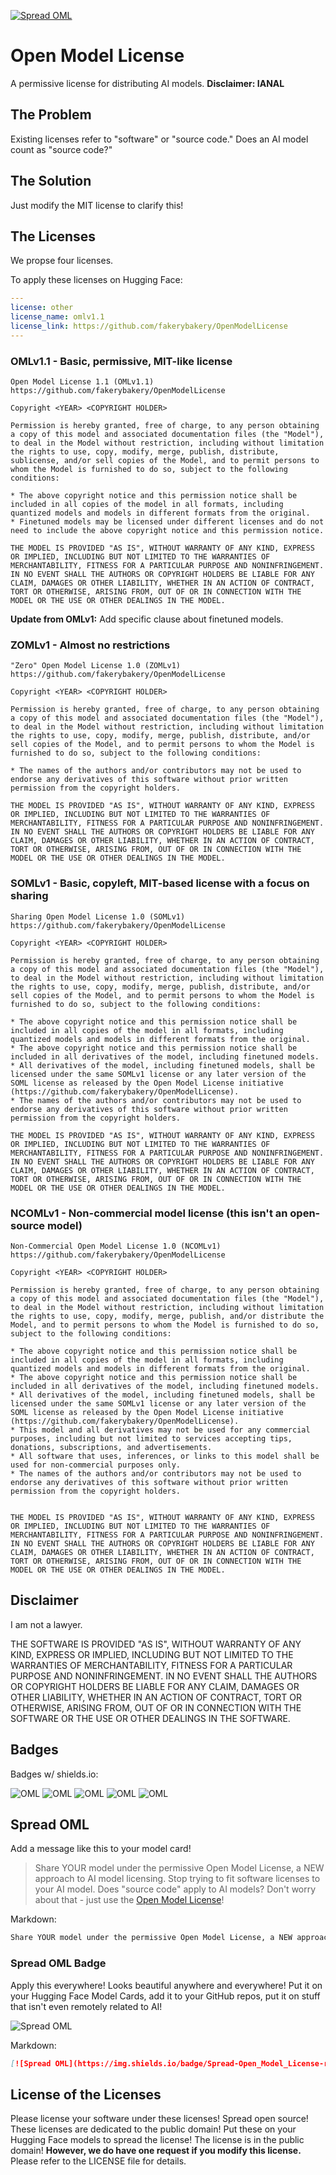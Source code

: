 [![Spread OML](https://img.shields.io/badge/Spread-Open_Model_License-red)](https://github.com/fakerybakery/OpenModelLicense)

# Open Model License

A permissive license for distributing AI models. **Disclaimer: IANAL**

## The Problem

Existing licenses refer to "software" or "source code." Does an AI model count as "source code?"

## The Solution

Just modify the MIT license to clarify this!

## The Licenses

We propse four licenses.

To apply these licenses on Hugging Face:

```yaml
---
license: other
license_name: omlv1.1
license_link: https://github.com/fakerybakery/OpenModelLicense
---
```

### OMLv1.1 - Basic, permissive, MIT-like license

```
Open Model License 1.1 (OMLv1.1)
https://github.com/fakerybakery/OpenModelLicense

Copyright <YEAR> <COPYRIGHT HOLDER>

Permission is hereby granted, free of charge, to any person obtaining a copy of this model and associated documentation files (the "Model"), to deal in the Model without restriction, including without limitation the rights to use, copy, modify, merge, publish, distribute, sublicense, and/or sell copies of the Model, and to permit persons to whom the Model is furnished to do so, subject to the following conditions:

* The above copyright notice and this permission notice shall be included in all copies of the model in all formats, including quantized models and models in different formats from the original.
* Finetuned models may be licensed under different licenses and do not need to include the above copyright notice and this permission notice.

THE MODEL IS PROVIDED "AS IS", WITHOUT WARRANTY OF ANY KIND, EXPRESS OR IMPLIED, INCLUDING BUT NOT LIMITED TO THE WARRANTIES OF MERCHANTABILITY, FITNESS FOR A PARTICULAR PURPOSE AND NONINFRINGEMENT. IN NO EVENT SHALL THE AUTHORS OR COPYRIGHT HOLDERS BE LIABLE FOR ANY CLAIM, DAMAGES OR OTHER LIABILITY, WHETHER IN AN ACTION OF CONTRACT, TORT OR OTHERWISE, ARISING FROM, OUT OF OR IN CONNECTION WITH THE MODEL OR THE USE OR OTHER DEALINGS IN THE MODEL.
```

**Update from OMLv1:** Add specific clause about finetuned models.

### ZOMLv1 - Almost no restrictions

```
"Zero" Open Model License 1.0 (ZOMLv1)
https://github.com/fakerybakery/OpenModelLicense

Copyright <YEAR> <COPYRIGHT HOLDER>

Permission is hereby granted, free of charge, to any person obtaining a copy of this model and associated documentation files (the "Model"), to deal in the Model without restriction, including without limitation the rights to use, copy, modify, merge, publish, distribute, and/or sell copies of the Model, and to permit persons to whom the Model is furnished to do so, subject to the following conditions:

* The names of the authors and/or contributors may not be used to endorse any derivatives of this software without prior written permission from the copyright holders.

THE MODEL IS PROVIDED "AS IS", WITHOUT WARRANTY OF ANY KIND, EXPRESS OR IMPLIED, INCLUDING BUT NOT LIMITED TO THE WARRANTIES OF MERCHANTABILITY, FITNESS FOR A PARTICULAR PURPOSE AND NONINFRINGEMENT. IN NO EVENT SHALL THE AUTHORS OR COPYRIGHT HOLDERS BE LIABLE FOR ANY CLAIM, DAMAGES OR OTHER LIABILITY, WHETHER IN AN ACTION OF CONTRACT, TORT OR OTHERWISE, ARISING FROM, OUT OF OR IN CONNECTION WITH THE MODEL OR THE USE OR OTHER DEALINGS IN THE MODEL.
```

### SOMLv1 - Basic, copyleft, MIT-based license with a focus on sharing

```
Sharing Open Model License 1.0 (SOMLv1)
https://github.com/fakerybakery/OpenModelLicense

Copyright <YEAR> <COPYRIGHT HOLDER>

Permission is hereby granted, free of charge, to any person obtaining a copy of this model and associated documentation files (the "Model"), to deal in the Model without restriction, including without limitation the rights to use, copy, modify, merge, publish, distribute, and/or sell copies of the Model, and to permit persons to whom the Model is furnished to do so, subject to the following conditions:

* The above copyright notice and this permission notice shall be included in all copies of the model in all formats, including quantized models and models in different formats from the original.
* The above copyright notice and this permission notice shall be included in all derivatives of the model, including finetuned models.
* All derivatives of the model, including finetuned models, shall be licensed under the same SOMLv1 license or any later version of the SOML license as released by the Open Model License initiative (https://github.com/fakerybakery/OpenModelLicense).
* The names of the authors and/or contributors may not be used to endorse any derivatives of this software without prior written permission from the copyright holders.

THE MODEL IS PROVIDED "AS IS", WITHOUT WARRANTY OF ANY KIND, EXPRESS OR IMPLIED, INCLUDING BUT NOT LIMITED TO THE WARRANTIES OF MERCHANTABILITY, FITNESS FOR A PARTICULAR PURPOSE AND NONINFRINGEMENT. IN NO EVENT SHALL THE AUTHORS OR COPYRIGHT HOLDERS BE LIABLE FOR ANY CLAIM, DAMAGES OR OTHER LIABILITY, WHETHER IN AN ACTION OF CONTRACT, TORT OR OTHERWISE, ARISING FROM, OUT OF OR IN CONNECTION WITH THE MODEL OR THE USE OR OTHER DEALINGS IN THE MODEL.
```

### NCOMLv1 - Non-commercial model license (this isn't an open-source model)

```
Non-Commercial Open Model License 1.0 (NCOMLv1)
https://github.com/fakerybakery/OpenModelLicense

Copyright <YEAR> <COPYRIGHT HOLDER>

Permission is hereby granted, free of charge, to any person obtaining a copy of this model and associated documentation files (the "Model"), to deal in the Model without restriction, including without limitation the rights to use, copy, modify, merge, publish, and/or distribute the Model, and to permit persons to whom the Model is furnished to do so, subject to the following conditions:

* The above copyright notice and this permission notice shall be included in all copies of the model in all formats, including quantized models and models in different formats from the original.
* The above copyright notice and this permission notice shall be included in all derivatives of the model, including finetuned models.
* All derivatives of the model, including finetuned models, shall be licensed under the same SOMLv1 license or any later version of the SOML license as released by the Open Model License initiative (https://github.com/fakerybakery/OpenModelLicense).
* This model and all derivatives may not be used for any commercial purposes, including but not limited to services accepting tips, donations, subscriptions, and advertisements.
* All software that uses, inferences, or links to this model shall be used for non-commercial purposes only.
* The names of the authors and/or contributors may not be used to endorse any derivatives of this software without prior written permission from the copyright holders.


THE MODEL IS PROVIDED "AS IS", WITHOUT WARRANTY OF ANY KIND, EXPRESS OR IMPLIED, INCLUDING BUT NOT LIMITED TO THE WARRANTIES OF MERCHANTABILITY, FITNESS FOR A PARTICULAR PURPOSE AND NONINFRINGEMENT. IN NO EVENT SHALL THE AUTHORS OR COPYRIGHT HOLDERS BE LIABLE FOR ANY CLAIM, DAMAGES OR OTHER LIABILITY, WHETHER IN AN ACTION OF CONTRACT, TORT OR OTHERWISE, ARISING FROM, OUT OF OR IN CONNECTION WITH THE MODEL OR THE USE OR OTHER DEALINGS IN THE MODEL.
```
## Disclaimer

I am not a lawyer.

THE SOFTWARE IS PROVIDED "AS IS", WITHOUT WARRANTY OF ANY KIND, EXPRESS OR IMPLIED, INCLUDING BUT NOT LIMITED TO THE WARRANTIES OF MERCHANTABILITY, FITNESS FOR A PARTICULAR PURPOSE AND NONINFRINGEMENT. IN NO EVENT SHALL THE AUTHORS OR COPYRIGHT HOLDERS BE LIABLE FOR ANY CLAIM, DAMAGES OR OTHER LIABILITY, WHETHER IN AN ACTION OF CONTRACT, TORT OR OTHERWISE, ARISING FROM, OUT OF OR IN CONNECTION WITH THE SOFTWARE OR THE USE OR OTHER DEALINGS IN THE SOFTWARE.

## Badges

Badges w/ shields.io:

![OML](https://img.shields.io/badge/license-OMLv1-blue)
![OML](https://img.shields.io/badge/license-OMLv1.1-blue)
![OML](https://img.shields.io/badge/license-ZOMLv1-blue)
![OML](https://img.shields.io/badge/license-SOMLv1-blue)
![OML](https://img.shields.io/badge/license-NCOMLv1-blue)

## Spread OML

Add a message like this to your model card!

> Share YOUR model under the permissive Open Model License, a NEW approach to AI model licensing. Stop trying to fit software licenses to your AI model. Does "source code" apply to AI models? Don't worry about that - just use the [Open Model License](https://github.com/fakerybakery/OpenModelLicense)!

Markdown:

```markdown
Share YOUR model under the permissive Open Model License, a NEW approach to AI model licensing. Stop trying to fit software licenses to your AI model. Does "source code" apply to AI models? Don't worry about that - just use the [Open Model License](https://github.com/fakerybakery/OpenModelLicense)!
```

### Spread OML Badge

Apply this everywhere! Looks beautiful anywhere and everywhere! Put it on your Hugging Face Model Cards, add it to your GitHub repos, put it on stuff that isn't even remotely related to AI!

![Spread OML](https://img.shields.io/badge/Spread-Open_Model_License-red)

Markdown:

```markdown
[![Spread OML](https://img.shields.io/badge/Spread-Open_Model_License-red)](https://github.com/fakerybakery/OpenModelLicense)
```

## License of the Licenses

Please license your software under these licenses! Spread open source! These licenses are dedicated to the public domain! Put these on your Hugging Face models to spread the license! The license is in the public domain! **However, we do have one request if you modify this license.** Please refer to the LICENSE file for details.
